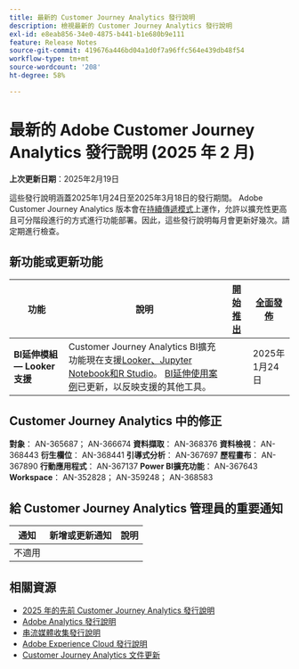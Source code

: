 ```yaml
---
title: 最新的 Customer Journey Analytics 發行說明
description: 檢視最新的 Customer Journey Analytics 發行說明
exl-id: e8eab856-34e0-4875-b441-b1e680b9e111
feature: Release Notes
source-git-commit: 419676a446bd04a1d0f7a96ffc564e439db48f54
workflow-type: tm+mt
source-wordcount: '208'
ht-degree: 58%

---
```


# 最新的 Adobe Customer Journey Analytics 發行說明 (2025 年 2 月)

**上次更新日期**：2025年2月19日

這些發行說明涵蓋2025年1月24日至2025年3月18日的發行期間。 Adobe Customer Journey Analytics 版本會在[持續傳遞模式](releases.md)上運作，允許以擴充性更高且可分階段進行的方式進行功能部署。因此，這些發行說明每月會更新好幾次。請定期進行檢查。

## 新功能或更新功能

| 功能 | 說明 | [開始推出](releases.md) | [全面發佈](releases.md) |
| ----------- | ---------- | ------- | ---- |
| **BI延伸模組 — Looker支援** | Customer Journey Analytics BI擴充功能現在支援[Looker、Jupyter Notebook和R Studio](/help/data-views/bi-extension.md)。 [BI延伸使用案例](/help/use-cases/data-views/bi-extension-usecases.md)已更新，以反映支援的其他工具。 |   | 2025年1月24日 |

## Customer Journey Analytics 中的修正

**對象**： AN-365687； AN-366674
**資料擷取**： AN-368376
**資料檢視**： AN-368443
**衍生欄位**： AN-368441
**引導式分析**： AN-367697
**歷程畫布**： AN-367890
**行動應用程式**： AN-367137
**Power BI擴充功能**： AN-367643
**Workspace**： AN-352828； AN-359248； AN-368583


## 給 Customer Journey Analytics 管理員的重要通知

| 通知 | 新增或更新通知 | 說明 |
| --- | --- | --- |
| 不適用 | | |

## 相關資源

* [2025 年的先前 Customer Journey Analytics 發行說明](/help/release-notes/2025.md)
* [Adobe Analytics 發行說明](https://experienceleague.adobe.com/docs/analytics/release-notes/latest.html?lang=zh-hant)
* [串流媒體收集發行說明](https://experienceleague.adobe.com/docs/media-analytics/using/additional-resources/release-notes.html?lang=zh-hant)
* [Adobe Experience Cloud 發行說明](https://experienceleague.adobe.com/docs/release-notes/experience-cloud/current.html?lang=zh-hant)
* [Customer Journey Analytics 文件更新](/help/release-notes/doc-changes.md)
